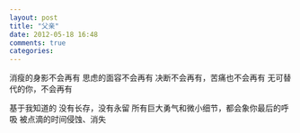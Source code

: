 ```yaml
---
layout: post
title: "父亲"
date: 2012-05-18 16:48
comments: true
categories:
---
```


消瘦的身影不会再有
思虑的面容不会再有
决断不会再有，苦痛也不会再有
无可替代的你，不会再有

基于我知道的
没有长存，没有永留
所有巨大勇气和微小细节，都会象你最后的呼吸
被点滴的时间侵蚀、消失

